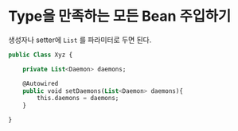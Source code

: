 # Type을 만족하는 모든 Bean 주입하기

생성자나 setter에 `List` 를 파라미터로 두면 된다.

```sql
public Class Xyz {    

    private List<Daemon> daemons;

    @Autowired
    public void setDaemons(List<Daemon> daemons){
        this.daemons = daemons;
    }

}
```